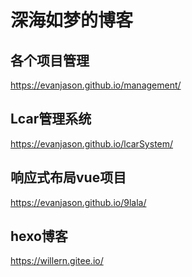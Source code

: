 # 深海如梦的博客

## 各个项目管理
https://evanjason.github.io/management/

## Lcar管理系统
https://evanjason.github.io/lcarSystem/

## 响应式布局vue项目
https://evanjason.github.io/9lala/

## hexo博客
https://willern.gitee.io/

